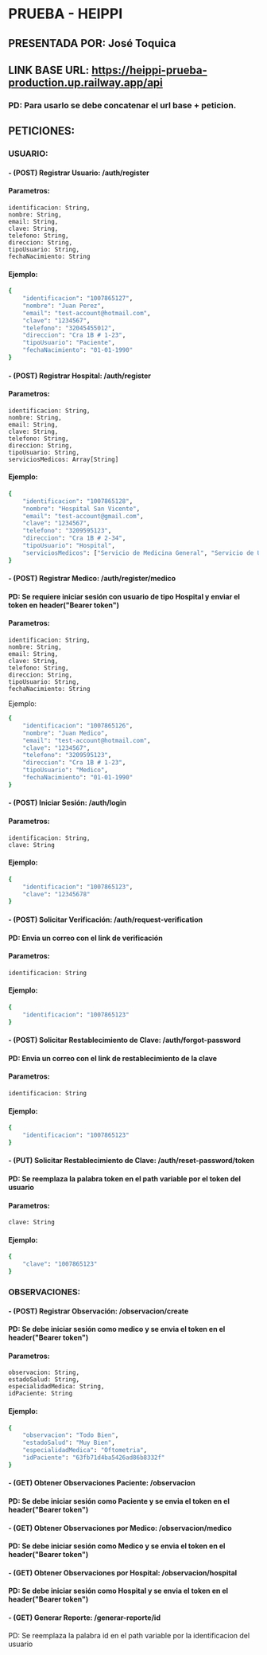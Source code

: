 # PRUEBA - HEIPPI
## PRESENTADA POR: José Toquica

## LINK BASE URL: https://heippi-prueba-production.up.railway.app/api

### PD: Para usarlo se debe concatenar el url base + peticion.

## PETICIONES: 
### USUARIO:

#### - (POST) Registrar Usuario: /auth/register
#### Parametros:
    identificacion: String,
    nombre: String,
    email: String,
    clave: String,
    telefono: String,
    direccion: String,
    tipoUsuario: String,
    fechaNacimiento: String

#### Ejemplo: 
```bash 
{
    "identificacion": "1007865127",
    "nombre": "Juan Perez",
    "email": "test-account@hotmail.com",
    "clave": "1234567",
    "telefono": "32045455012",
    "direccion": "Cra 1B # 1-23",
    "tipoUsuario": "Paciente",
    "fechaNacimiento": "01-01-1990"
}
```


#### - (POST) Registrar Hospital: /auth/register
#### Parametros:
    identificacion: String,
    nombre: String,
    email: String,
    clave: String,
    telefono: String,
    direccion: String,
    tipoUsuario: String,
    serviciosMedicos: Array[String]

#### Ejemplo: 
```bash 
{
    "identificacion": "1007865128",
    "nombre": "Hospital San Vicente",
    "email": "test-account@gmail.com",
    "clave": "1234567",
    "telefono": "3209595123",
    "direccion": "Cra 1B # 2-34",
    "tipoUsuario": "Hospital",
    "serviciosMedicos": ["Servicio de Medicina General", "Servicio de Urgencias", "Radiografias"]
}
```


#### - (POST) Registrar Medico: /auth/register/medico
#### PD: Se requiere iniciar sesión con usuario de tipo Hospital y enviar el token en header("Bearer token")
#### Parametros:
    identificacion: String,
    nombre: String,
    email: String,
    clave: String,
    telefono: String,
    direccion: String,
    tipoUsuario: String,
    fechaNacimiento: String

Ejemplo: 
```bash 
{
    "identificacion": "1007865126",
    "nombre": "Juan Medico",
    "email": "test-account@hotmail.com",
    "clave": "1234567",
    "telefono": "3209595123",
    "direccion": "Cra 1B # 1-23",
    "tipoUsuario": "Medico",
    "fechaNacimiento": "01-01-1990"
}
```

#### - (POST) Iniciar Sesión: /auth/login
#### Parametros:
    identificacion: String,
    clave: String

#### Ejemplo: 
```bash 
{
    "identificacion": "1007865123",
    "clave": "12345678"
}
```

#### - (POST) Solicitar Verificación: /auth/request-verification
#### PD: Envia un correo con el link de verificación
#### Parametros:
    identificacion: String

#### Ejemplo: 
```bash 
{
    "identificacion": "1007865123"
}
```

#### - (POST) Solicitar Restablecimiento de Clave: /auth/forgot-password
#### PD: Envia un correo con el link de restablecimiento de la clave
#### Parametros:
    identificacion: String

#### Ejemplo: 
```bash 
{
    "identificacion": "1007865123"
}
```

#### - (PUT) Solicitar Restablecimiento de Clave: /auth/reset-password/token
#### PD: Se reemplaza la palabra token en el path variable por el token del usuario
#### Parametros:
    clave: String

#### Ejemplo: 
```bash 
{
    "clave": "1007865123"
}
```

### OBSERVACIONES:

#### - (POST) Registrar Observación: /observacion/create
#### PD: Se debe iniciar sesión como medico y se envia el token en el header("Bearer token")
#### Parametros:
    observacion: String,
    estadoSalud: String,
    especialidadMedica: String,
    idPaciente: String
    
#### Ejemplo: 
```bash 
{
    "observacion": "Todo Bien",
    "estadoSalud": "Muy Bien",
    "especialidadMedica": "Oftometria",
    "idPaciente": "63fb71d4ba5426ad86b8332f"
}
```

#### - (GET) Obtener Observaciones Paciente: /observacion
#### PD: Se debe iniciar sesión como Paciente y se envia el token en el header("Bearer token")

#### - (GET) Obtener Observaciones por Medico: /observacion/medico
#### PD: Se debe iniciar sesión como Medico y se envia el token en el header("Bearer token")

#### - (GET) Obtener Observaciones por Hospital: /observacion/hospital
#### PD: Se debe iniciar sesión como Hospital y se envia el token en el header("Bearer token")

#### - (GET) Generar Reporte: /generar-reporte/id
PD: Se reemplaza la palabra id en el path variable por la identificacion del usuario
